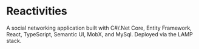 # Reactivities
A social networking application built with C#/.Net Core, Entity Framework, React, TypeScript, Semantic UI, MobX, and MySql. Deployed via the LAMP stack.
